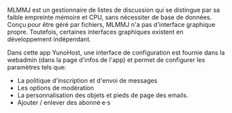 MLMMJ est un gestionnaire de listes de discussion qui se distingue par sa faible empreinte mémoire et CPU, sans nécessiter de base de données. Conçu pour être géré par fichiers, MLMMJ n'a pas d'interface graphique propre. Toutefois, certaines interfaces graphiques existent en développement indépendant.

Dans cette app YunoHost, une interface de configuration est fournie dans la webadmin (dans la page d'infos de l'app) et permet de configurer les paramètres tels que:
- La politique d'inscription et d'envoi de messages
- Les options de modération
- La personnalisation des objets et pieds de page des emails.
- Ajouter / enlever des abonné·e·s
